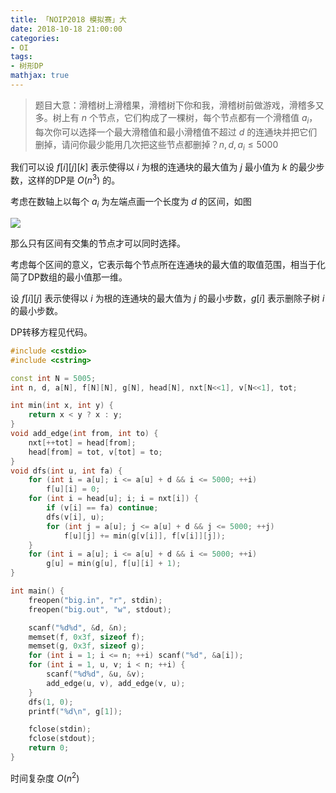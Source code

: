 ```yaml
---
title: 「NOIP2018 模拟赛」大
date: 2018-10-18 21:00:00
categories:
- OI
tags:
- 树形DP
mathjax: true
---
```


> 题目大意：滑稽树上滑稽果，滑稽树下你和我，滑稽树前做游戏，滑稽多又多。树上有 $n$ 个节点，它们构成了一棵树，每个节点都有一个滑稽值 $a_i$，每次你可以选择一个最大滑稽值和最小滑稽值不超过 $d$ 的连通块并把它们删掉，请问你最少能用几次把这些节点都删掉？$n,d,a_i \leq 5000$ 

我们可以设 $f[i][j][k]$ 表示使得以 $i$ 为根的连通块的最大值为 $j$ 最小值为 $k$ 的最少步数，这样的DP是 $O(n^3)$ 的。

考虑在数轴上以每个 $a_i$ 为左端点画一个长度为 $d$ 的区间，如图

![](https://www.cnblogs.com/images/cnblogs_com/milky-w/1224598/o_big.png)

那么只有区间有交集的节点才可以同时选择。

考虑每个区间的意义，它表示每个节点所在连通块的最大值的取值范围，相当于化简了DP数组的最小值那一维。

设 $f[i][j]$ 表示使得以 $i$ 为根的连通块的最大值为 $j$ 的最小步数，$g[i]$ 表示删除子树 $i$ 的最小步数。

DP转移方程见代码。

```c++
#include <cstdio>
#include <cstring>

const int N = 5005;
int n, d, a[N], f[N][N], g[N], head[N], nxt[N<<1], v[N<<1], tot;

int min(int x, int y) {
    return x < y ? x : y;
}
void add_edge(int from, int to) {
    nxt[++tot] = head[from];
    head[from] = tot, v[tot] = to;
}
void dfs(int u, int fa) {
    for (int i = a[u]; i <= a[u] + d && i <= 5000; ++i)
        f[u][i] = 0;
    for (int i = head[u]; i; i = nxt[i]) {
        if (v[i] == fa) continue;
        dfs(v[i], u);
        for (int j = a[u]; j <= a[u] + d && j <= 5000; ++j)
            f[u][j] += min(g[v[i]], f[v[i]][j]);
    }
    for (int i = a[u]; i <= a[u] + d && i <= 5000; ++i)
        g[u] = min(g[u], f[u][i] + 1);
}

int main() {
    freopen("big.in", "r", stdin);
    freopen("big.out", "w", stdout);

    scanf("%d%d", &d, &n);
    memset(f, 0x3f, sizeof f);
    memset(g, 0x3f, sizeof g);
    for (int i = 1; i <= n; ++i) scanf("%d", &a[i]);
    for (int i = 1, u, v; i < n; ++i) {
        scanf("%d%d", &u, &v);
        add_edge(u, v), add_edge(v, u);
    }
    dfs(1, 0);
    printf("%d\n", g[1]);

    fclose(stdin);
    fclose(stdout);
    return 0;
}
```

时间复杂度 $O(n^2)$
